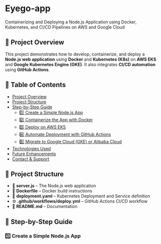 # Eyego-app
Containerizing and Deploying a Node.js Application using Docker, Kubernetes, and CI/CD Pipelines on AWS and Google Cloud
## 📌 Project Overview
This project demonstrates how to develop, containerize, and deploy a **Node.js web application** using **Docker** and **Kubernetes (K8s)** on **AWS EKS** and **Google Kubernetes Engine (GKE)**. It also integrates **CI/CD automation** using **GitHub Actions**.
## 📂 Table of Contents
- [Project Overview](#project-overview)
- [Project Structure](#project-structure)
- [Step-by-Step Guide](#step-by-step-guide)
  - [1️⃣ Create a Simple Node.js App](#1️⃣-create-a-simple-nodejs-app)
  - [2️⃣ Containerize the App with Docker](#2️⃣-containerize-the-app-with-docker)
  - [3️⃣ Deploy on AWS EKS](#3️⃣-deploy-on-aws-eks)
  - [4️⃣ Automate Deployment with GitHub Actions](#4️⃣-automate-deployment-with-github-actions)
  - [5️⃣ Migrate to Google Cloud (GKE) or Alibaba Cloud](#5️⃣-migrate-to-google-cloud-gke-or-alibaba-cloud)
- [Technologies Used](#technologies-used)
- [Future Enhancements](#future-enhancements)
- [Contact & Support](#contact--support)

## 📂 Project Structure
- 📜 **server.js** – The Node.js web application  
- 🐳 **Dockerfile** – Docker build instructions  
- 📄 **deployment.yaml** – Kubernetes Deployment and Service definition
- ⚙️ **.github/workflows/deploy.yml** – GitHub Actions CI/CD workflow  
- 📘 **README.md** – Documentation
## 🚀 Step-by-Step Guide

### 1️⃣ Create a Simple Node.js App 

